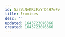 ```yaml
---
id: 5asWLNvKRzFxYrD4H7wFv
title: Promises
desc: ''
updated: 1643723096366
created: 1643723096366
---
```


